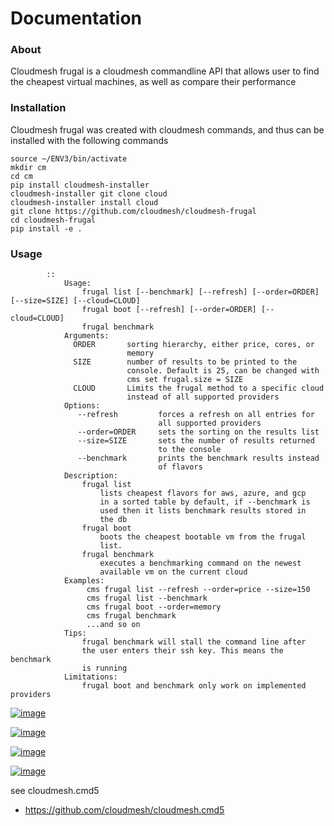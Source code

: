 Documentation
=============
### About

Cloudmesh frugal is a cloudmesh commandline API that allows user to find the cheapest virtual machines, as well as compare their performance

### Installation

Cloudmesh frugal was created with cloudmesh commands, and thus can be installed with the following commands
```
source ~/ENV3/bin/activate
mkdir cm
cd cm
pip install cloudmesh-installer
cloudmesh-installer git clone cloud
cloudmesh-installer install cloud
git clone https://github.com/cloudmesh/cloudmesh-frugal
cd cloudmesh-frugal
pip install -e .
```

### Usage

```
        ::
            Usage:
                frugal list [--benchmark] [--refresh] [--order=ORDER] [--size=SIZE] [--cloud=CLOUD]
                frugal boot [--refresh] [--order=ORDER] [--cloud=CLOUD]
                frugal benchmark
            Arguments:
              ORDER       sorting hierarchy, either price, cores, or
                          memory
              SIZE        number of results to be printed to the
                          console. Default is 25, can be changed with
                          cms set frugal.size = SIZE
              CLOUD       Limits the frugal method to a specific cloud
                          instead of all supported providers
            Options:
               --refresh         forces a refresh on all entries for
                                 all supported providers
               --order=ORDER     sets the sorting on the results list
               --size=SIZE       sets the number of results returned
                                 to the console
               --benchmark       prints the benchmark results instead
                                 of flavors
            Description:
                frugal list
                    lists cheapest flavors for aws, azure, and gcp
                    in a sorted table by default, if --benchmark is
                    used then it lists benchmark results stored in
                    the db
                frugal boot
                    boots the cheapest bootable vm from the frugal
                    list.
                frugal benchmark
                    executes a benchmarking command on the newest
                    available vm on the current cloud
            Examples:
                 cms frugal list --refresh --order=price --size=150
                 cms frugal list --benchmark
                 cms frugal boot --order=memory
                 cms frugal benchmark
                 ...and so on
            Tips:
                frugal benchmark will stall the command line after
                the user enters their ssh key. This means the benchmark
                is running
            Limitations:
                frugal boot and benchmark only work on implemented providers
```


[![image](https://img.shields.io/travis/TankerHQ/cloudmesh-bar.svg?branch=master)](https://travis-ci.org/TankerHQ/cloudmesn-bar)

[![image](https://img.shields.io/pypi/pyversions/cloudmesh-bar.svg)](https://pypi.org/project/cloudmesh-bar)

[![image](https://img.shields.io/pypi/v/cloudmesh-bar.svg)](https://pypi.org/project/cloudmesh-bar/)

[![image](https://img.shields.io/github/license/TankerHQ/python-cloudmesh-bar.svg)](https://github.com/TankerHQ/python-cloudmesh-bar/blob/master/LICENSE)

see cloudmesh.cmd5

* https://github.com/cloudmesh/cloudmesh.cmd5
